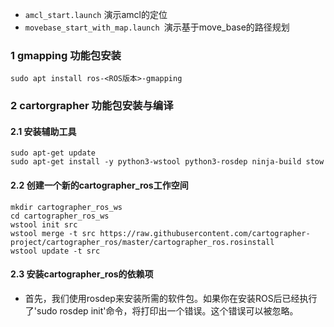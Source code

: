
- `amcl_start.launch` 演示amcl的定位
- `movebase_start_with_map.launch `演示基于move_base的路径规划

### 1 gmapping 功能包安装
`sudo apt install ros-<ROS版本>-gmapping`

### 2 cartorgrapher 功能包安装与编译
#### 2.1 安装辅助工具
```
sudo apt-get update
sudo apt-get install -y python3-wstool python3-rosdep ninja-build stow
```
#### 2.2 创建一个新的cartographer_ros工作空间
```
mkdir cartographer_ros_ws
cd cartographer_ros_ws
wstool init src
wstool merge -t src https://raw.githubusercontent.com/cartographer-project/cartographer_ros/master/cartographer_ros.rosinstall
wstool update -t src
```
#### 2.3 安装cartographer_ros的依赖项
- 首先，我们使用rosdep来安装所需的软件包。如果你在安装ROS后已经执行了'sudo rosdep init'命令，将打印出一个错误。这个错误可以被忽略。
